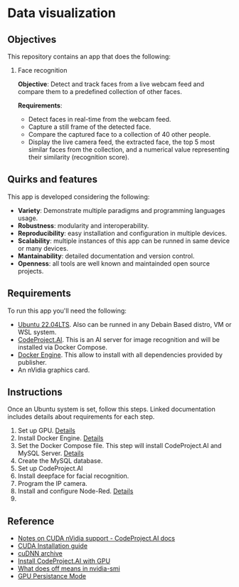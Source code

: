 # Data visualization

## Objectives

This repository contains an app that does the following:

1. Face recognition
    
    **Objective**: Detect and track faces from a live webcam feed and compare them to a predefined collection of other faces.

    **Requirements**:
    - Detect faces in real-time from the webcam feed.
    - Capture a still frame of the detected face.
    - Compare the captured face to a collection of 40 other people.
    - Display the live camera feed, the extracted face, the top 5 most similar faces from the collection, and a numerical value representing their similarity (recognition score).

## Quirks and features

This app is developed considering the following:
- **Variety**: Demonstrate multiple paradigms and programming languages usage.
- **Robustness**: modularity and interoperability.
- **Reproducibility**: easy installation and configuration in multiple devices.
- **Scalability**: multiple instances of this app can be runned in same device or many devices.
- **Mantainability**: detailed documentation and version control.
- **Openness**: all tools are well known and maintainded open source projects.

## Requirements

To run this app you'll need the following:

- [Ubuntu 22.04LTS](https://ubuntu.com/download/desktop). Also can be runned in any Debain Based distro, VM or WSL system.
- [CodeProject.AI](https://hub.docker.com/r/codeproject/ai-server). This is an AI server for image recognition and will be installed via Docker Compose.
- [Docker Engine](https://docs.docker.com/engine/install/ubuntu/). This allow to install with all dependencies provided by publisher.
- An nVidia graphics card.


## Instructions

Once an Ubuntu system is set, follow this steps. Linked documentation includes details about requirements for each step.

1. Set up GPU. [Details](https://github.com/hugoescalpelo/data-visualization/blob/main/CUDA/cuda-toolkit-instructons.md)
2. Install Docker Engine. [Details](https://github.com/hugoescalpelo/data-visualization/blob/main/Docker/docker-documentation.md)
3. Set the Docker Compose file. This step will install CodeProject.AI and MySQL Server. [Details](https://github.com/hugoescalpelo/data-visualization/blob/main/Docker/docker-compose-documentation.md)
4. Create the MySQL database.
5. Set up CodeProject.AI
6. Install deepface for facial recognition.
7. Program the IP camera.
8. Install and configure Node-Red. [Details]()
9. 

## Reference

- [Notes on CUDA nVidia support - CodeProject.AI docs](https://www.codeproject.com/Articles/5322557/CodeProject-AI-Server-AI-the-easy-way)
- [CUDA Installation guide](https://gist.github.com/denguir/b21aa66ae7fb1089655dd9de8351a202)
- [cuDNN archive](https://developer.nvidia.com/rdp/cudnn-archive)
- [Install CodeProject.AI with GPU](https://youtu.be/6_jZmAt2yV4?si=QbV8ph1Ldi7IBFY6)
- [What does off means in nvidia-smi](https://forums.developer.nvidia.com/t/what-does-off-mean-in-the-output-of-nvidia-smi/37509/3)
- [GPU Persistance Mode](https://www.microway.com/hpc-tech-tips/nvidia-smi_control-your-gpus/)

<!-- 
2. Create the needed directories
3. Install compose
4. Move the configuration files
5. Set up nodeRed
6. Setup  -->


